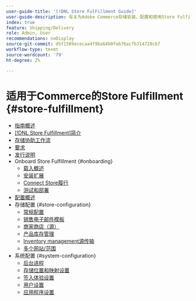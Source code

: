 ```yaml
---
user-guide-title: '[!DNL Store FulFillment Guide]'
user-guide-description: 有关为Adobe Commerce存储安装、配置和使用Store Fulfillment的详细信息。
index: true
feature: Shipping/Delivery
role: Admin, User
recommendations: noDisplay
source-git-commit: d5f1589ececaa4f9ba64b0feb76acfb314720cb7
workflow-type: tm+mt
source-wordcount: '79'
ht-degree: 2%

---
```



# 适用于Commerce的Store Fulfillment {#store-fulfillment}

- [指南概述](guide-overview.md)
- [ [!DNL Store Fulfillment]简介](introduction.md)
- [存储协助工作流](store-assist-modules.md)
- [要求](solution-requirements.md)
- [发行说明](release-notes.md)
- Onboard Store Fulfillment {#onboarding}
   - [载入概述](onboard.md)
   - [安装扩展](install.md)
   - [Connect Store履行](connect-set-up-service.md)
   - [测试和部署](test-and-deploy.md)
- [配置概述](service-config-settings-overview.md)
- 存储配置 {#store-configuration}
   - [常规配置](enable-general.md)
   - [销售电子邮件模板](sales-emails.md)
   - [商家商店（源）](merchant-store-configuration.md)
   - [产品库存管理](product-stock.md)
   - [Inventory management源传输](inventory-stock-transfer.md)
   - [多个网站/范围](multi-site-and-scope-config.md)
- 系统配置 {#system-configuration}
   - [后台进程](background-processes.md)
   - [存储位置和映射设置](store-location-map-provider-setup.md)
   - [签入体验设置](check-in-experience-setup.md)
   - [用户设置](user-setup.md)
   - [应用程序设置](app-setup.md)

